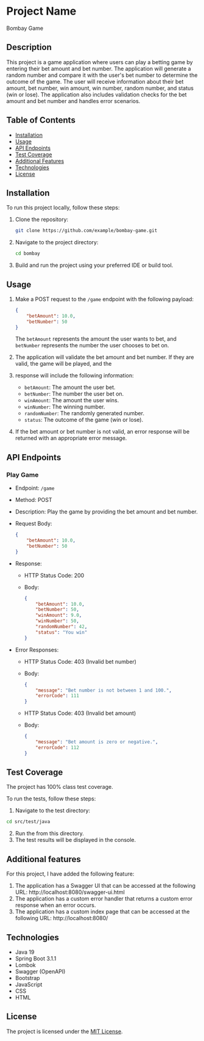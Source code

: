 # Project Name

Bombay Game

## Description

This project is a game application where users can play a betting game by entering their bet amount and bet number. 
The application will generate a random number and compare it with the user's bet number to determine the outcome of 
the game. The user will receive information about their bet amount, bet number, win amount, win number, random number, 
and status (win or lose). The application also includes validation checks for the bet amount and bet number and handles 
error scenarios.

## Table of Contents

- [Installation](#installation)
- [Usage](#usage)
- [API Endpoints](#api-endpoints)
- [Test Coverage](#test-coverage)
- [Additional Features](#additional-features)
- [Technologies](#technologies)
- [License](#license)

## Installation

To run this project locally, follow these steps:

1. Clone the repository:

   ```bash
   git clone https://github.com/example/bombay-game.git
   ```

2. Navigate to the project directory:

   ```bash
   cd bombay
   ```

3. Build and run the project using your preferred IDE or build tool.

## Usage

1. Make a POST request to the `/game` endpoint with the following payload:

   ```json
   {
       "betAmount": 10.0,
       "betNumber": 50
   }
   ```

   The `betAmount` represents the amount the user wants to bet, and `betNumber` represents the number the user chooses 
to bet on.

2. The application will validate the bet amount and bet number. If they are valid, the game will be played, and the 
3. response will include the following information:

    - `betAmount`: The amount the user bet.
    - `betNumber`: The number the user bet on.
    - `winAmount`: The amount the user wins.
    - `winNumber`: The winning number.
    - `randomNumber`: The randomly generated number.
    - `status`: The outcome of the game (win or lose).

4. If the bet amount or bet number is not valid, an error response will be returned with an appropriate error message.

## API Endpoints

### Play Game

- Endpoint: `/game`
- Method: POST
- Description: Play the game by providing the bet amount and bet number.
- Request Body:

  ```json
  {
      "betAmount": 10.0,
      "betNumber": 50
  }
  ```

- Response:

    - HTTP Status Code: 200 
    - Body:

      ```json
      {
          "betAmount": 10.0,
          "betNumber": 50,
          "winAmount": 9.0,
          "winNumber": 50,
          "randomNumber": 42,
          "status": "You win"
      }
      ```
- Error Responses:
    - HTTP Status Code: 403 (Invalid bet number)
    - Body:

      ```json
      {
          "message": "Bet number is not between 1 and 100.",
          "errorCode": 111
      }
      ```

    - HTTP Status Code: 403 (Invalid bet amount)
    - Body:

      ```json
      {
          "message": "Bet amount is zero or negative.",
          "errorCode": 112
      }
      ```

## Test Coverage

The project has 100%  class test coverage.

To run the tests, follow these steps:

1. Navigate to the test directory:

```bash
cd src/test/java
```

2. Run the from this directory.
3. The test results will be displayed in the console.


## Additional features

For this project, I have added the following feature:

1. The application has a Swagger UI that can be accessed at the following URL: http://localhost:8080/swagger-ui.html
2. The application has a custom error handler that returns a custom error response when an error occurs.
3. The application has a custom index page that can be accessed at the following URL: http://localhost:8080/


## Technologies

- Java 19
- Spring Boot 3.1.1
- Lombok 
- Swagger (OpenAPI)
- Bootstrap
- JavaScript
- CSS
- HTML

## License

The project is licensed under the [MIT License](LICENSE).